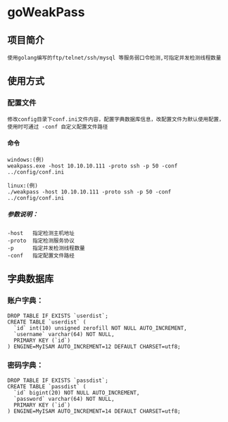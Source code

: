 # goWeakPass
## 项目简介
    使用golang编写的ftp/telnet/ssh/mysql 等服务弱口令检测,可指定并发检测线程数量
## 使用方式
### 配置文件
    修改config目录下conf.ini文件内容，配置字典数据库信息，改配置文件为默认使用配置，使用时可通过 -conf 自定义配置文件路径
#### 命令
    windows:(例)
    weakpass.exe -host 10.10.10.111 -proto ssh -p 50 -conf ../config/conf.ini
    
    linux:(例)
    ./weakpass -host 10.10.10.111 -proto ssh -p 50 -conf ../config/conf.ini
##### 参数说明：
    -host   指定检测主机地址
    -proto  指定检测服务协议
    -p      指定并发检测线程数量
    -conf   指定配置文件路经
    
## 字典数据库
### 账户字典：
    DROP TABLE IF EXISTS `userdist`;
    CREATE TABLE `userdist` (
      `id` int(10) unsigned zerofill NOT NULL AUTO_INCREMENT,
      `username` varchar(64) NOT NULL,
      PRIMARY KEY (`id`)
    ) ENGINE=MyISAM AUTO_INCREMENT=12 DEFAULT CHARSET=utf8;
    
### 密码字典：
    DROP TABLE IF EXISTS `passdist`;
    CREATE TABLE `passdist` (
      `id` bigint(20) NOT NULL AUTO_INCREMENT,
      `password` varchar(64) NOT NULL,
      PRIMARY KEY (`id`)
    ) ENGINE=MyISAM AUTO_INCREMENT=14 DEFAULT CHARSET=utf8;
 
